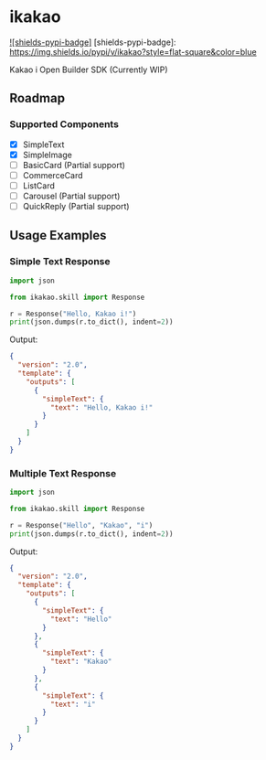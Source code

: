 # ikakao

[![shields-pypi-badge]](https://pypi.org/project/ole-py/)
[shields-pypi-badge]: https://img.shields.io/pypi/v/ikakao?style=flat-square&color=blue

Kakao i Open Builder SDK (Currently WIP)

## Roadmap

### Supported Components

- [x] SimpleText
- [x] SimpleImage
- [ ] BasicCard (Partial support)
- [ ] CommerceCard
- [ ] ListCard
- [ ] Carousel (Partial support)
- [ ] QuickReply (Partial support)

## Usage Examples

### Simple Text Response

```python
import json

from ikakao.skill import Response

r = Response("Hello, Kakao i!")
print(json.dumps(r.to_dict(), indent=2))
```

Output:
```json
{
  "version": "2.0",
  "template": {
    "outputs": [
      {
        "simpleText": {
          "text": "Hello, Kakao i!"
        }
      }
    ]
  }
}
```

### Multiple Text Response

```python
import json

from ikakao.skill import Response

r = Response("Hello", "Kakao", "i")
print(json.dumps(r.to_dict(), indent=2))
```

Output:
```json
{
  "version": "2.0",
  "template": {
    "outputs": [
      {
        "simpleText": {
          "text": "Hello"
        }
      },
      {
        "simpleText": {
          "text": "Kakao"
        }
      },
      {
        "simpleText": {
          "text": "i"
        }
      }
    ]
  }
}
```
